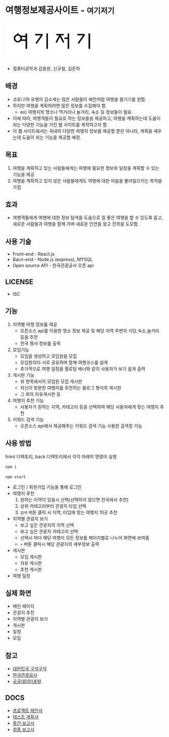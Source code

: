 # 여행정보제공사이트  - `여기저기`
![img](./front/public/logo44.png)
- 컴퓨터공학과 김용원, 신규철, 김준하

## 배경

- 코로나19 유행의 감소세는 많은 사람들이 예전처럼 여행을 즐기기를 원함. 
- 하지만 여행을 계획하려면 많은 정보를 수집해야 함. 
    - ex) 여행지의 명소나 먹거리나 놀거리, 숙소 등 정보들이 필요.
- 이에 따라, 여행객들이 필요로 하는 정보들을 제공하고, 여행을 계획하는데 도움이 되는 다양한 기능을 가진 웹 사이트를 제작하고자 함. 
- 이 웹 사이트에서는 국내의 다양한 여행지 정보를 제공할 뿐만 아니라, 계획을 세우는데 도움이 되는 기능을 제공할 예정.

## 목표
1. 여행을 계획하고 있는 사람들에게는 여행에 필요한 정보와 일정을 계획할 수 있는 기능을 제공
2. 여행을 계획하고 있지 않은 사람들에게도 여행에 대한 마음을 불러일으키는 목적을 가짐

## 효과
- 여행객들에게 여행에 대한 정보 탐색을 도움으로 질 좋은 여행을 할 수 있도록 돕고, 새로운 사람들과 여행을 함께 가며 새로운 인연을 찾고 친목을 도모함.

## 사용 기술
- Front-end - React.js
- Bacn-end - Node.js (express), MYSQL
- Open source API - 한국관광공사 오픈 api

## LICENSE
- ISC

## 기능
1. 지역별 여행 정보를 제공
    - 오픈소스 api를 이용한 명소 정보 제공 및 해당 지역 주변의 식당,숙소,놀거리 등을 추천
    - 전국 행사 정보를 출력
2. 모임기능
    - 모임을 생성하고 모임원을 모집
    - 모임원끼리 서로 공유하며 함께 여행코스를 설계
    - 추가적으로 여행 일정을 플로팅 배너와 같이 사용자가 보기 쉽게 출력
3. 게시판 기능
    - 위 항목에서의 모임원 모집 게시판
    - 자신이 방문한 여행지를 추천하는 블로그 형식의 게시판
    - 그 외의 자유게시판 등
4. 여행지 추천 기능
    - 사용자가 원하는 지역, 카테고리 등을 선택하여 해당 사용자에게 맞는 여행지 추천
5. 키워드 검색 기능
    - 오픈소스 api에서 제공해주는 키워드 검색 기능 사용한 검색창 기능

## 사용 방법
front 디렉토리, back 디렉토리에서 각각 아래의 명령어 실행
```
npm i

npm start
```
- 로그인 / 회원가입 기능을 통해 로그인
- 여행지 추천
    1. 원하는 지역이 있을시 선택(선택하지 않으면 전국에서 추천)
    2. 상위 카테고리부터 관광지 타입 선택
    3. `검색` 버튼 클릭 시 지역, 타입에 맞는 여행지 10곳 추천
- 지역별 관광지 보기
    - 보고 싶은 관광지의 지역 선택
    - 보고 싶은 관광지 카테고리 선택
    - 선택시 마다 해당 여행지 모든 정보를 페이지별로 나누어 화면에 보여줌
    - `+` 버튼 클릭시 해당 관광지의 세부정보 출력 
- 게시판
    - 모임 게시판
    - 자유 게시판
    - 추천 게시판
- 여행 일정

## 실제 화면
- 메인 페이지
- 관광지 추천
- 지역별 관광지 보기
- 게시판
- 일정
- 모임

## 참고
- [대한민국 구석구석](https://korean.visitkorea.or.kr/)
- [한국관광공사](https://knto.or.kr/index)
- [공공데이터포털](https://www.data.go.kr/)

## DOCS

- [프로젝트 제안서](./docs/%ED%94%84%EB%A1%9C%EC%A0%9D%ED%8A%B8%20%EC%A0%9C%EC%95%88%EC%84%9C.pdf)
- [테스트 계획서](./docs/%ED%85%8C%EC%8A%A4%ED%8A%B8%20%EA%B3%84%ED%9A%8D%EC%84%9C.pdf)
- [중간 보고서](./docs/%EC%97%AC%ED%96%89%EC%A0%95%EB%B3%B4%EC%82%AC%EC%9D%B4%ED%8A%B8_%EC%A4%91%EA%B0%84%EB%B3%B4%EA%B3%A0%EC%84%9C_%EA%B9%80%EC%A4%80%ED%95%98_%EA%B9%80%EC%9A%A9%EC%9B%90_%EC%8B%A0%EA%B7%9C%EC%B2%A0.pdf)
- [최종 보고서](./docs/%EC%B5%9C%EC%A2%85%20%EB%B3%B4%EA%B3%A0%EC%84%9C.pdf/)
